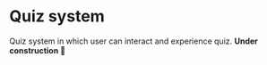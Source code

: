 # Quiz system 
Quiz system in which user can interact and experience quiz. 
**Under construction 🚧**

